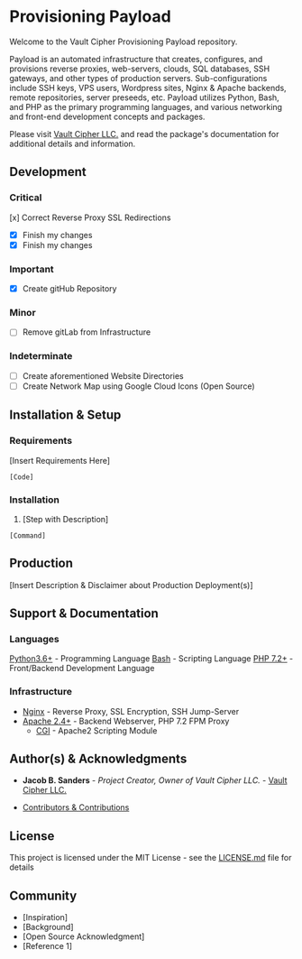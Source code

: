 # Provisioning Payload

Welcome to the Vault Cipher Provisioning Payload repository.

Payload is an automated infrastructure that creates, configures, and provisions reverse proxies, web-servers, clouds, SQL databases, SSH gateways, and other types of production servers. Sub-configurations include SSH keys, VPS users, Wordpress sites, Nginx & Apache backends, remote repositories, server preseeds, etc. Payload utilizes Python, Bash, and PHP as the primary programming languages, and various networking and front-end development concepts and packages.

Please visit [Vault Cipher LLC.](https://vaultcipher.com) and read the package's documentation for additional details and information.

## Development

### Critical
[x] Correct Reverse Proxy SSL Redirections
- [x] Finish my changes
- [x] Finish my changes

### Important
- [x] Create gitHub Repository

### Minor
- [ ] Remove gitLab from Infrastructure

### Indeterminate
- [ ] Create aforementioned Website Directories
- [ ] Create Network Map using Google Cloud Icons (Open Source)

## Installation & Setup

### Requirements

[Insert Requirements Here]

```
[Code]
```

### Installation

1. [Step with Description]
```
[Command]
```

## Production

[Insert Description & Disclaimer about Production Deployment(s)]

## Support & Documentation

### Languages
[Python3.6+](https://docs.python.org/3/) - Programming Language
[Bash](https://www.tldp.org/LDP/abs/abs-guide.pdf) - Scripting Language
[PHP 7.2+](http://php.net/manual/en/install.php) - Front/Backend Development Language

### Infrastructure
* [Nginx](https://docs.python.org/3/) - Reverse Proxy, SSL Encryption, SSH Jump-Server
* [Apache 2.4+](https://httpd.apache.org/docs/2.4/) - Backend Webserver, PHP 7.2 FPM Proxy
  * [CGI](https://httpd.apache.org/docs/2.4/mod/mod_cgi.html) - Apache2 Scripting Module

## Author(s) & Acknowledgments

* **Jacob B. Sanders** - *Project Creator, Owner of Vault Cipher LLC.* - [Vault Cipher LLC.](https://vaultcipher.com/team/jacob-sanders)

* [Contributors & Contributions](https://github.com/vaultcipher/Payload/Contributors)

## License

This project is licensed under the MIT License - see the [LICENSE.md](LICENSE.md) file for details

## Community

* [Inspiration]
* [Background]
* [Open Source Acknowledgment]
* [Reference 1]
